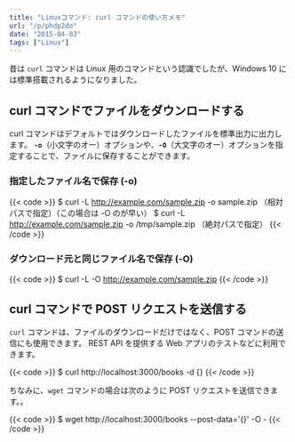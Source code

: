 ```yaml
---
title: "Linuxコマンド: curl コマンドの使い方メモ"
url: "/p/phdp2do"
date: "2015-04-03"
tags: ["Linux"]
---
```


昔は `curl` コマンドは Linux 用のコマンドという認識でしたが、Windows 10 には標準搭載されるようになりました。


curl コマンドでファイルをダウンロードする
----

curl コマンドはデフォルトではダウンロードしたファイルを標準出力に出力します。
__`-o`__（小文字のオー）オプションや、__`-O`__（大文字のオー）オプションを指定することで、ファイルに保存することができます。

### 指定したファイル名で保存 (-o)

{{< code >}}
$ curl -L http://example.com/sample.zip -o sample.zip （相対パスで指定）（この場合は -O のが早い）
$ curl -L http://example.com/sample.zip -o /tmp/sample.zip （絶対パスで指定）
{{< /code >}}


### ダウンロード元と同じファイル名で保存 (-O)

{{< code >}}
$ curl -L -O http://example.com/sample.zip
{{< /code >}}


curl コマンドで POST リクエストを送信する
----

`curl` コマンドは、ファイルのダウンロードだけではなく、POST コマンドの送信にも使用できます。
REST API を提供する Web アプリのテストなどに利用できます。

{{< code >}}
$ curl http://localhost:3000/books -d {}
{{< /code >}}

ちなみに、`wget` コマンドの場合は次のように POST リクエストを送信できます。。

{{< code >}}
$ wget http://localhost:3000/books --post-data='{}' -O -
{{< /code >}}

